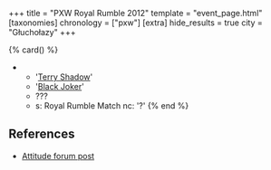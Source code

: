+++
title = "PXW Royal Rumble 2012"
template = "event_page.html"
[taxonomies]
chronology = ["pxw"]
[extra]
hide_results = true
city = "Głuchołazy"
+++

{% card() %}
- - '[Terry Shadow](@/w/shadow.md)'
  - '[Black Joker](@/w/black-joker.md)'
  - ???
  - s: Royal Rumble Match
    nc: '?'
{% end %}

## References

* [Attitude forum post](https://forum.wrestling.pl/topic/30046-pxw-royal-rumble-2012/)
